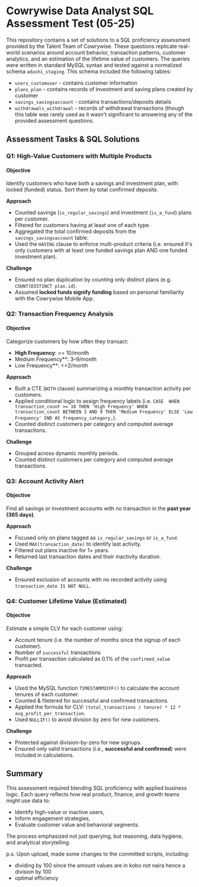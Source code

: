 # Cowrywise Data Analyst SQL Assessment Test (05-25)

This repository contains a set of solutions to a SQL proficiency assessment provided by the Talent Team of Cowrywise. These questions replicate real-world scenarios around account behavior, transaction patterns, customer analytics, and an estimation of the lifetime value of customers.
The queries were written in standard MySQL syntax and tested against a normalized schema `adashi_staging`. This schema included the following tables:
- `users_customuser` - contains customer information
- `plans_plan` - contains records of investment and saving plans created by customer
- `savings_savingsaccount` - contains transactions/deposits details
- `withdrawals_withdrawal` -  records of withdrawal transactions (though this table was rarely used as it wasn't significant to answering any of the provided assessment questions.

## Assessment Tasks & SQL Solutions
### Q1: High-Value Customers with Multiple Products
#### Objective
Identify customers who have both a savings and investment plan, with locked (funded) status. Sort them by total confirmed deposits.

**Approach**
- Counted savings (`is_regular_savings`) and investment (`is_a_fund`) plans per customer.
- Filtered for customers having at least one of each type.
- Aggregated the total confirmed deposits from the `savings_savingsaccount` table.
- Used the `HAVING` clause to enforce multi-product criteria (i.e. ensured it's only customers with at least one funded savings plan AND one funded investment plan).

**Challenge**
- Ensured no plan duplication by counting only distinct plans (e.g. `COUNT(DISTINCT plan.id`).
- Assumed **locked funds signify funding** based on personal familiarity with the Cowrywise Mobile App.

### Q2: Transaction Frequency Analysis
#### Objective
Categorize customers by how often they transact:
- **High Frequency**: >= 10/month
- Medium Frequency**: 3–9/month
- Low Frequency**: <=2/month

**Approach**
- Built a CTE (`WITH` clause) summarizing a monthly transaction activity per customers.
- Applied conditional logic to assign frequency labels (i.e. `CASE 
        WHEN transaction_count >= 10 THEN 'High Frequency'
        WHEN transaction_count BETWEEN 3 AND 9 THEN 'Medium Frequency'
        ELSE 'Low Frequency'
    END AS frequency_category,`).
- Counted distinct customers per category and computed average transactions.

**Challenge**
- Grouped across dynamic monthly periods.
- Counted distinct customers per category and computed average transactions.

### Q3: Account Activity Alert
#### Objective
Find all savings or investment accounts with no transaction in the **past year (365 days)**.

**Approach**
- Focused only on plans tagged as `is_regular_savings` or `is_a_fund`.
- Used `MAX(transaction_date)` to identify last activity.
- Filtered out plans inactive for 1+ years.
- Returned last transaction dates and their inactivity duration.

**Challenge**
- Ensured exclusion of accounts with no recorded activity using `transaction_date IS NOT NULL`.

### Q4: Customer Lifetime Value (Estimated)
#### Objective

Estimate a simple CLV for each customer using:
- Account tenure (i.e. the number of months since the signup of each customer).
- Number of `successful` transactions
- Profit per transaction calculated as 0.1% of the `confirmed_value` transacted.

**Approach**
- Used the MySQL function `TIMESTAMPDIFF()` to calculate the account tenures of each customer.
- Counted & filetered for successful and confirmed transactions.
- Applied the formula for CLV:
 `(total_transactions / tenure) * 12 * avg_profit_per_transaction`.
-  Used `NULLIF()` to avoid division by zero for new customers.

**Challenge**
- Protected against division-by-zero for new signups.
- Ensured only valid transactions (i.e., **successful and confirmed**) were included in calculations.

## Summary
This assessment required blending SQL proficiency with applied business logic. Each query reflects how real product, finance, and growth teams might use data to:

- Identify high-value or inactive users,
- Inform engagement strategies,
- Evaluate customer value and behavioral segments.

The process emphasized not just querying, but reasoning, data hygiene, and analytical storytelling.


p.s.
 Upon upload, made some changes to the committed scripts, including:
 - dividing by 100 since the amount values are in kobo not naira hence a division by 100
 - optimal efficiency
